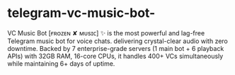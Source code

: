 # telegram-vc-music-bot-
VC Music Bot [ғʀᴏᴢᴇɴ ✘ ᴍᴜsɪᴄ] ✨ is the most powerful and lag-free Telegram music bot for voice chats.  delivering crystal-clear audio with zero downtime.  Backed by 7 enterprise-grade servers (1 main bot + 6 playback APIs) with 32GB RAM, 16-core CPUs, it handles 400+ VCs simultaneously while maintaining 6+ days of uptime. 
